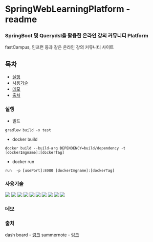 # SpringWebLearningPlatform - readme
### SpringBoot 및 Querydsl을 활용한 온라인 강의 커뮤니티 Platform 

fastCampus, 인프런 등과 같은 온라인 강의 커뮤니티 사이트 

## 목차

- [실행](#실행)
- [사용기술](#사용기술)
- [데모](#데모)
- [출처](#출처)

### 실행
- 빌드
```
gradlew build -x test
```
- docker build
```
docker build --build-arg DEPENDENCY=build/dependency -t [dockerImgname]:[dockerTag]
```
- docker run
```
run  -p [usePort]:8080 [dockerImgname]:[dockerTag]
```



### 사용기술
<img src="https://img.shields.io/badge/springboot-6DB33F?style=flat-square&logo=springboot&logoColor=white"/></a>
<img src="https://img.shields.io/badge/Spring Secuity-6DB33F?style=flat-square&logo=Spring Secuity&logoColor=white"/></a>
<img src="https://img.shields.io/badge/mysql-4479A1?style=flat-square&logo=mysql&logoColor=white"/></a>
<img src="https://img.shields.io/badge/AmazonAws-232F3E?style=flat-square&logo=AmazonAws&logoColor=white"/></a>
<img src="https://img.shields.io/badge/Docker-2496ED?style=flat-square&logo=Docker&logoColor=white"/></a>
<img src="https://img.shields.io/badge/jQuery-0769AD?style=flat-square&logo=jQuery&logoColor=white"/></a>
<img src="https://img.shields.io/badge/Css-1572B6?style=flat-square&logo=Css&logoColor=white"/></a>
<img src="https://img.shields.io/badge/HTML5-E34F26?style=flat-square&logo=HTML5&logoColor=white"/></a>
<img src="https://img.shields.io/badge/Java-007396?style=flat-square&logo=007396&logoColor=white"/></a>
<img src="https://img.shields.io/badge/JavaScript-F7DF1E?style=flat-square&logo=F7DF1E&logoColor=white"/></a>
### 데모


### 출처

dash board - [링크](https://www.creative-tim.com/product/material-dashboard)
summernote - [링크](https://summernote.org/)


